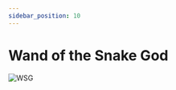 ```yaml
---
sidebar_position: 10
---
```


# Wand of the Snake God

![WSG](https://vwiki.valorserver.com/api/item/picture/wand%20of%20the%20snake%20god)
